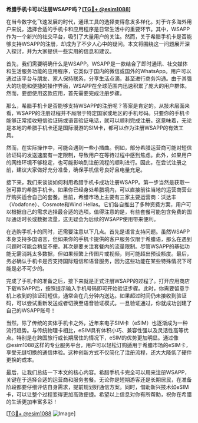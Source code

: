 **希腊手机卡可以注册WSAPP吗？[[TG💪+ @esim1088](https://t.me/s/esim1088)]**

在当今数字化飞速发展的时代，通讯工具的选择变得愈发多样化。对于许多海外用户来说，选择合适的手机卡和应用程序是日常生活中的重要环节。其中，WSAPP作为一个新兴的社交平台，吸引了大量用户的关注。然而，关于希腊手机卡是否能够支持WSAPP的注册，却成为了不少人心中的疑问。本文将围绕这一问题展开深入探讨，并为大家提供一些实用的信息和建议。

首先，我们需要明确什么是WSAPP。WSAPP是一款结合了即时通讯、社交媒体和生活服务功能的应用程序，它类似于国内的微信或国外的WhatsApp。用户可以通过该平台与朋友、家人保持联系，分享生活点滴，甚至进行商务沟通。由于其强大的功能和便捷的操作界面，WSAPP在全球范围内迅速积累了庞大的用户群体。然而，要想使用这款应用，首先需要完成注册步骤。

那么，希腊手机卡是否能够支持WSAPP的注册呢？答案是肯定的。从技术层面来看，WSAPP的注册过程并不局限于特定国家或地区的手机号码。只要你的手机卡能够正常接收短信验证码或语音验证电话，就可以顺利完成注册。这意味着，无论是本地的希腊手机卡还是国际漫游的SIM卡，都可以作为注册WSAPP的有效工具。

然而，在实际操作中，可能会遇到一些小插曲。例如，部分希腊运营商可能对短信验证码的发送速度有一定限制，导致用户在等待过程中感到焦虑。此外，如果用户的网络环境不够稳定，也可能影响到注册流程的顺利进行。因此，在尝试注册之前，建议大家做好充分准备，确保手机信号良好且电量充足。

接下来，我们来谈谈如何利用希腊手机卡成功注册WSAPP。第一步当然是获取一张可靠的希腊手机卡。如果你已经身处希腊境内，可以直接前往当地的运营商营业厅购买适合自己的套餐。目前，希腊市场上主要有三家主要运营商：沃达丰（Vodafone）、Cosmote和Wind Hellas。它们各自推出了多种资费方案，用户可以根据自己的需求选择最合适的选项。值得注意的是，有些套餐可能包含免费的国际通话时长或数据流量，这无疑会为后续的WSAPP使用带来便利。

在选购手机卡的同时，还需要注意以下几点。首先是语言支持问题。虽然WSAPP本身支持多国语言，但如果你的手机卡提供的客户服务仅限于希腊语，那么在遇到问题时可能会稍显不便。其次是要关注套餐内的流量限制。尽管WSAPP的基础功能无需消耗太多数据，但如果频繁上传图片或视频，则可能超出预设额度。最后，务必确认手机卡是否支持国际短信和语音服务，因为这些功能在某些特殊情况下可能是必不可少的。

完成了手机卡的准备之后，接下来就是正式注册WSAPP的过程了。打开应用商店下载WSAPP后，按照提示输入手机号码即可开始验证步骤。此时，你需要留意手机上收到的验证码短信，通常会在几分钟内送达。如果超过时间仍未接收到验证码，可以尝试重新发送或者切换至语音验证模式。一旦验证通过，你就成功创建了自己的WSAPP账号！

当然，除了传统的实体手机卡之外，近年来电子SIM卡（eSIM）也逐渐成为一种流行趋势。与传统物理卡相比，eSIM具有体积小巧、兼容性强以及灵活性高等优点。特别是在跨国旅行或长期居住的情况下，eSIM的优势更加明显。通过像@esim1088这样的专业服务平台，用户可以轻松订购适用于希腊市场的eSIM卡，享受无缝切换的通信体验。这种创新方式不仅简化了注册流程，还大大降低了硬件更换的成本。

最后，让我们总结一下本文的核心内容。希腊手机卡完全可以用来注册WSAPP，关键在于选择合适的运营商和服务套餐。无论你是短期游客还是长期居民，在准备阶段都要仔细评估自身需求，提前规划好通信方案。同时，借助新兴技术如eSIM卡，可以让整个过程变得更加高效便捷。希望以上信息对你有所帮助，祝你在希腊的生活更加丰富多彩！

[[TG💪+ @esim1088](https://t.me/s/esim1088) ![Image](https://i.postimg.cc/4NQfJmqS/Snipaste-2025-05-13-00-14-12.png)]